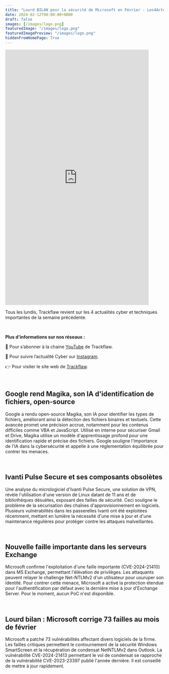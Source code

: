 ```yaml
---
title: "Lourd BILAN pour la sécurité de Microsoft en Février - Les4ActusCyber : semaine du 12 février"
date: 2024-02-12T08:00:00+0000
draft: false
images: [/images/logo.png]
featuredImage: "/images/logo.png"
featuredImagePreview: "/images/logo.png"
hiddenFromHomePage: True
---
```

    
<div class="flex-container">
   <div class="flex-items">
   <iframe width="456" height="811" src="https://www.youtube.com/embed/kZlDcscXcNA" title="Lourd BILAN pour la sécurité de Microsoft en Février - #Les4ActusCyber : semaine du 12 février" frameborder="0" allow="accelerometer; autoplay; clipboard-write; encrypted-media; gyroscope; picture-in-picture; web-share" allowfullscreen></iframe>
   </div>

   <div class="flex-items">
      <p>Tous les lundis, Trackflaw revient sur les 4 actualités cyber et techniques importantes de la semaine précédente.</p>
      <br>
      <p><strong>Plus d’informations sur nos réseaux :</strong></p>
      <p>🔴 Pour s’abonner à la chaine <a href="https://www.youtube.com/@trackflaw" target="_blank" rel="noopener noreffer ">YouTube</a> de Trackflaw.</p>
      <p>📸 Pour suivre l’actualité Cyber sur <a href="https://www.instagram.com/trackflaw/" target="_blank" rel="noopener noreffer ">Instagram</a>.</p>
      <p>👉 Pour visiter le site web de <a href="https://trackflaw.com" target="_blank" rel="noopener noreffer ">Trackflaw</a>.</p>
   </div>
</div>

    
<br>

## Google rend Magika, son IA d'identification de fichiers, open-source

Google a rendu open-source Magika, son IA pour identifier les types de fichiers, améliorant ainsi la détection des fichiers binaires et textuels. Cette avancée promet une précision accrue, notamment pour les contenus difficiles comme VBA et JavaScript.
Utilisé en interne pour sécuriser Gmail et Drive, Magika utilise un modèle d'apprentissage profond pour une identification rapide et précise des fichiers. Google souligne l'importance de l'IA dans la cybersécurité et appelle à une réglementation équilibrée pour contrer les menaces.


<br>

## Ivanti Pulse Secure et ses composants obsolètes

Une analyse du micrologiciel d'Ivanti Pulse Secure, une solution de VPN, révèle l'utilisation d'une version de Linux datant de 11 ans et de bibliothèques désuètes, exposant des failles de sécurité. Ceci souligne le problème de la sécurisation des chaînes d'approvisionnement en logiciels.
Plusieurs vulnérabilités dans les passerelles Ivanti ont été exploitées récemment, mettant en lumière la nécessité d'une mise à jour et d'une maintenance régulières pour protéger contre les attaques malveillantes.


<br>

## Nouvelle faille importante dans les serveurs Exchange

Microsoft confirme l'exploitation d'une faille importante (CVE-2024-21410) dans MS Exchange, permettant l'élévation de privilèges. Les attaquants peuvent relayer le challenge Net-NTLMv2 d'un utilisateur pour usuruper son identité.
Pour contrer cette menace, Microsoft a activé la protection étendue pour l'authentification par défaut avec la dernière mise à jour d'Exchange Server. Pour le moment, aucun PoC n'est disponible.


<br>

## Lourd bilan : Microsoft corrige 73 failles au mois de février

Microsoft a patché 73 vulnérabilités affectant divers logiciels de la firme. Les failles critiques permettent le contournement de la sécurité Windows SmartScreen et la récupération de condensat NetNTLMv2 dans Outlook.
La vulnérabilité CVE-2024-21413 permettant le vol de condensat se rapproche de la vulnérabilité CVE-2023-23397 publié l'année dernière. Il est conseillé de mettre à jour rapidement.

